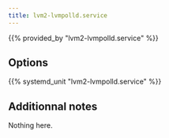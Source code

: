 ```yaml
---
title: lvm2-lvmpolld.service
---
```


{{% provided_by "lvm2-lvmpolld.service" %}}

## Options

{{% systemd_unit "lvm2-lvmpolld.service" %}}

## Additionnal notes

Nothing here.